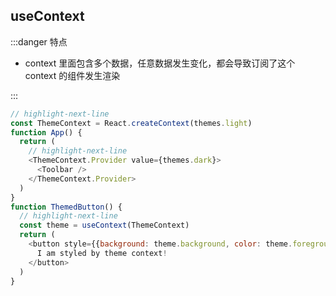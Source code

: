 ## useContext

:::danger 特点

- context 里面包含多个数据，任意数据发生变化，都会导致订阅了这个 context 的组件发生渲染

:::

```javascript title="基本使用"
// highlight-next-line
const ThemeContext = React.createContext(themes.light)
function App() {
  return (
    // highlight-next-line
    <ThemeContext.Provider value={themes.dark}>
      <Toolbar />
    </ThemeContext.Provider>
  )
}
function ThemedButton() {
  // highlight-next-line
  const theme = useContext(ThemeContext)
  return (
    <button style={{background: theme.background, color: theme.foreground}}>
      I am styled by theme context!
    </button>
  )
}
```
